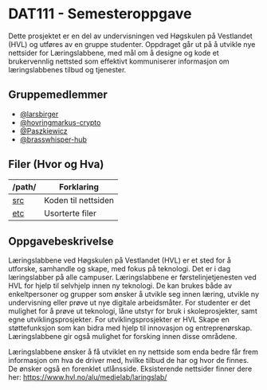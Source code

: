 # DAT111 - Semesteroppgave

Dette prosjektet er en del av undervisningen ved Høgskulen på Vestlandet (HVL) og utføres av en gruppe studenter. Oppdraget går ut på å utvikle nye nettsider for Læringslabbene, med mål om å designe og kode et brukervennlig nettsted som effektivt kommuniserer informasjon om læringslabbenes tilbud og tjenester.

## Gruppemedlemmer
* [@larsbirger](https://github.com/larsbirger)
* [@hovringmarkus-crypto](https://github.com/hovringmarkus-crypto)
* [@Paszkiewicz](https://github.com/paszkiewicz)
* [@brasswhisper-hub](https://github.com/brasswhisper-hub)

## Filer (Hvor og Hva)

| /path/         | Forklaring                        |
| -------------- | --------------------------------- |
| [src](/src/)   | Koden til nettsiden               |
| [etc](/etc/)   | Usorterte filer                   |

## Oppgavebeskrivelse

Læringslabbene ved Høgskulen på Vestlandet (HVL) er et sted for å utforske, samhandle og skape, med fokus på teknologi. Det er i dag læringslabber på alle campuser. Læringslabbene er førstelinjetjenesten ved HVL for hjelp til selvhjelp innen ny teknologi. De kan brukes både av enkeltpersoner og grupper som ønsker å utvikle seg innen læring, utvikle ny undervisning eller prøve ut nye digitale arbeidsmåter. For studenter er det mulighet for å prøve ut teknologi, låne utstyr for bruk i skoleprosjekter, samt egne utviklingsprosjekter. For utviklingsprosjekter er HVL Skape en støttefunksjon som kan bidra med hjelp til innovasjon og entreprenørskap. Læringslabbene gir også mulighet for forsking innen disse områdene. 

Læringslabbene ønsker å få utviklet en ny nettside som enda bedre får frem informasjon om hva de driver med, hvilke tilbud de har og hvor de finnes. De ønsker også en forenklet utlånsside. Eksisterende nettsider finner dere her: https://www.hvl.no/alu/medielab/laringslab/ 
